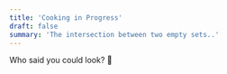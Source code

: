 ```yaml
---
title: 'Cooking in Progress'
draft: false
summary: 'The intersection between two empty sets..'
---
```


Who said you could look? :pleading_face:
